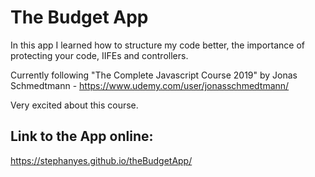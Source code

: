 # The Budget App

In this app I learned how to structure my code better, the importance of protecting your code, IIFEs and controllers.

Currently following "The Complete Javascript Course 2019" by Jonas Schmedtmann - https://www.udemy.com/user/jonasschmedtmann/

Very excited about this course.

## Link to the App online:
https://stephanyes.github.io/theBudgetApp/
